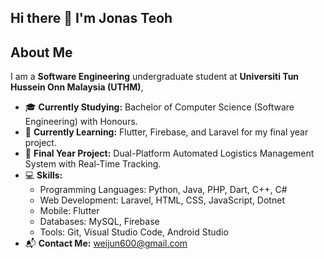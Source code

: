 ## Hi there 👋 I'm Jonas Teoh

## About Me

I am a **Software Engineering** undergraduate student at **Universiti Tun Hussein Onn Malaysia (UTHM)**,
- 🎓 **Currently Studying:** Bachelor of Computer Science (Software Engineering) with Honours.
- 🌱 **Currently Learning:** Flutter, Firebase, and Laravel for my final year project.
- 🚀 **Final Year Project:** Dual-Platform Automated Logistics Management System with Real-Time Tracking.
- 💻 **Skills:** 
  - Programming Languages: Python, Java, PHP, Dart, C++, C#
  - Web Development: Laravel, HTML, CSS, JavaScript, Dotnet
  - Mobile: Flutter
  - Databases: MySQL, Firebase
  - Tools: Git, Visual Studio Code, Android Studio
- 📬 **Contact Me:**   weijun600@gmail.com
